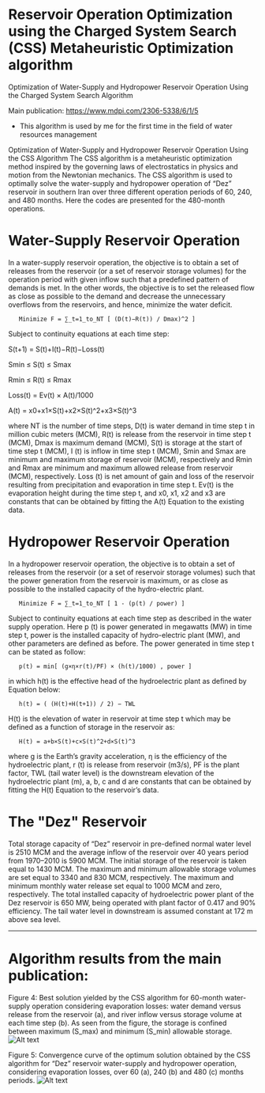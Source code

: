 
# Reservoir Operation Optimization using the Charged System Search (CSS) Metaheuristic Optimization algorithm

Optimization of Water-Supply and Hydropower Reservoir Operation Using the Charged System Search Algorithm

Main publication: https://www.mdpi.com/2306-5338/6/1/5

* This algorithm is used by me for the first time in the field of water resources management

Optimization of Water-Supply and Hydropower Reservoir Operation Using the CSS Algorithm
The CSS algorithm is a metaheuristic optimization method inspired by the governing laws of electrostatics in physics and motion from the Newtonian mechanics. The CSS algorithm is used to optimally solve the water-supply and hydropower operation of “Dez” reservoir in southern Iran over three different operation periods of 60, 240, and 480 months. Here the codes are presented for the 480-month operations.


# Water-Supply Reservoir Operation
In a water-supply reservoir operation, the objective is to obtain a set of releases from the reservoir (or a set of reservoir storage volumes) for the operation period with given inflow such that a predefined pattern of demands is met. In the other words, the objective is to set the released flow as close as possible to the demand and decrease the unnecessary overflows from the reservoirs, and hence, minimize the water deficit.

       Minimize F = ∑_t=1_to_NT [ (D(t)−R(t)) / Dmax)^2 ]


Subject to continuity equations at each time step:


S(t+1) = S(t)+I(t)−R(t)−Loss(t)

Smin ≤ S(t) ≤ Smax

Rmin ≤ R(t) ≤ Rmax

Loss(t) = Ev(t) × A(t)/1000

A(t) = x0+x1×S(t)+x2×S(t)^2+x3×S(t)^3


where NT is the number of time steps, D(t) is water demand in time step t in million cubic meters (MCM), R(t) is release from the reservoir in time step t (MCM), Dmax is maximum demand (MCM), S(t) is storage at the start of time step t (MCM), I (t) is inflow in time step t (MCM), Smin and Smax are minimum and maximum storage of reservoir (MCM), respectively and Rmin and Rmax are minimum and maximum allowed release from reservoir (MCM), respectively. Loss (t) is net amount of gain and loss of the reservoir resulting from precipitation and evaporation in time step t. Ev(t) is the evaporation height during the time step t, and x0, x1, x2 and x3 are constants that can be obtained by fitting the A(t) Equation to the existing data.

# Hydropower Reservoir Operation
In a hydropower reservoir operation, the objective is to obtain a set of releases from the reservoir (or a set of reservoir storage volumes) such that the power generation from the reservoir is maximum, or as close as possible to the installed capacity of the hydro-electric plant.


       Minimize F = ∑_t=1_to_NT [ 1 - (p(t) / power) ]


Subject to continuity equations at each time step as described in the water supply operation. Here p (t) is power generated in megawatts (MW) in time step t, power is the installed capacity of hydro-electric plant (MW), and other parameters are defined as before. The power generated in time step t can be stated as follow:


       p(t) = min[ (g×η×r(t)/PF) × (h(t)/1000) , power ]


in which h(t) is the effective head of the hydroelectric plant as defined by Equation below:


       h(t) = ( (H(t)+H(t+1)) / 2) − TWL


H(t) is the elevation of water in reservoir at time step t which may be defined as a function of storage in the reservoir as:


       H(t) = a+b×S(t)+c×S(t)^2+d×S(t)^3


where g is the Earth’s gravity acceleration, η is the efficiency of the hydroelectric plant, r (t) is release from reservoir (m3/s), PF is the plant factor, TWL (tail water level) is the downstream elevation of the hydroelectric plant (m), a, b, c and d are constants that can be obtained by fitting the H(t) Equation to the reservoir’s data.


# The "Dez" Reservoir

Total storage capacity of “Dez” reservoir in pre-defined normal water level is 2510 MCM and the average inflow of the reservoir over 40 years period from 1970–2010 is 5900 MCM. The initial storage of the reservoir is taken equal to 1430 MCM. The maximum and minimum allowable storage volumes are set equal to 3340 and 830 MCM, respectively. The maximum and minimum monthly water release set equal to 1000 MCM and zero, respectively. The total installed capacity of hydroelectric power plant of the Dez reservoir is 650 MW, being operated with plant factor of 0.417 and 90% efficiency. The tail water level in downstream is assumed constant at 172 m above sea level.

----------------------------------------------------------------------------------------------------------------------------------------
# Algorithm results from the main publication:

Figure 4: Best solution yielded by the CSS algorithm for 60-month water-supply operation considering evaporation losses: water demand versus release from the reservoir (a), and river inflow versus storage volume at each time step (b). As seen from the figure, the storage is confined between maximum (S_max) and minimum (S_min) allowable storage.
![Alt text](https://raw.githubusercontent.com/behzadasd/Reservoir-Operation-Optimization/master/Figure4.png)

Figure 5: Convergence curve of the optimum solution obtained by the CSS algorithm for “Dez” reservoir water-supply and hydropower operation, considering evaporation losses, over 60 (a), 240 (b) and 480 (c) months periods.
![Alt text](https://raw.githubusercontent.com/behzadasd/Reservoir-Operation-Optimization/master/Figure5.png)

